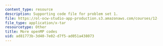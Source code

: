 ```yaml
---
content_type: resource
description: Supporting code file for problem set 1.
file: https://ol-ocw-studio-app-production.s3.amazonaws.com/courses/12-950-parallel-programming-for-multicore-machines-using-openmp-and-mpi-january-iap-2010/ad81773b3d407e02d7f5ad051a438073_OmpSCR_v20.tar
file_type: application/x-tar
resourcetype: Other
title: More openMP codes
uid: ad81773b-3d40-7e02-d7f5-ad051a438073
---
```

